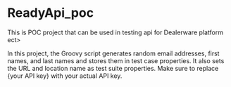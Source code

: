 # ReadyApi_poc
This is POC project that can be used in testing api for Dealerware platform
ect>

In this project, the Groovy script generates random email addresses, first names, and last names and stores them in test case properties. It also sets the URL and location name as test suite properties. Make sure to replace {your API key} with your actual API key.
